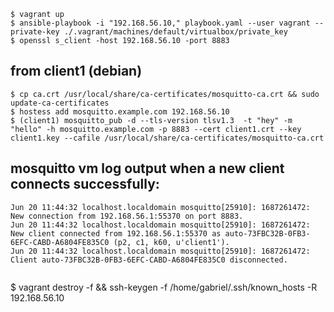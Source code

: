 ```
$ vagrant up
$ ansible-playbook -i "192.168.56.10," playbook.yaml --user vagrant --private-key ./.vagrant/machines/default/virtualbox/private_key
$ openssl s_client -host 192.168.56.10 -port 8883
```


## from client1 (debian)
```
$ cp ca.crt /usr/local/share/ca-certificates/mosquitto-ca.crt && sudo update-ca-certificates
$ hostess add mosquitto.example.com 192.168.56.10
$ (client1) mosquitto_pub -d --tls-version tlsv1.3  -t "hey" -m "hello" -h mosquitto.example.com -p 8883 --cert client1.crt --key client1.key --cafile /usr/local/share/ca-certificates/mosquitto-ca.crt
```

## mosquitto vm log output when a new client connects successfully:
```
Jun 20 11:44:32 localhost.localdomain mosquitto[25910]: 1687261472: New connection from 192.168.56.1:55370 on port 8883.
Jun 20 11:44:32 localhost.localdomain mosquitto[25910]: 1687261472: New client connected from 192.168.56.1:55370 as auto-73FBC32B-0FB3-6EFC-CABD-A6804FE835C0 (p2, c1, k60, u'client1').
Jun 20 11:44:32 localhost.localdomain mosquitto[25910]: 1687261472: Client auto-73FBC32B-0FB3-6EFC-CABD-A6804FE835C0 disconnected.


```
$ vagrant destroy -f && ssh-keygen -f /home/gabriel/.ssh/known_hosts -R 192.168.56.10
```
